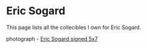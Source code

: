 # Eric Sogard

This page lists all the collecibles I own for Eric Sogard.

photograph - [Eric Sogard signed 5x7](eric-sogard/eric-sogard-signed-5x7)